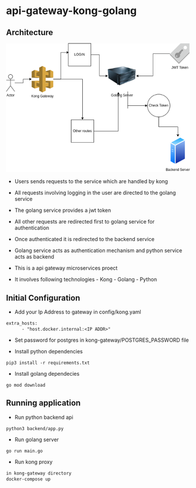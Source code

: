 # api-gateway-kong-golang


## Architecture

![Architecture Image](/images/arch.png)

- Users sends requests to the service which are handled by kong
- All requests involving logging in the user are directed to the golang service
- The golang service provides a jwt token
- All other requests are redirected first to golang service for authentication
- Once authenticated it is redirected to the backend service
- Golang service acts as authentication mechanism and python service acts as backend 

- This is a api gateway microservices proect
- It involves following technologies
      - Kong
      - Golang
      - Python

## Initial Configuration
- Add your Ip Address to gateway in config/kong.yaml

```
extra_hosts:
      - "host.docker.internal:<IP ADDR>"
```

- Set password for postgres in kong-gateway/POSTGRES_PASSWORD file

- Install python dependencies
```
pip3 install -r requirements.txt
```

- Install golang dependecies
```
go mod download
```

## Running application
- Run python backend api
```
python3 backend/app.py
```

- Run golang server
```
go run main.go
```

- Run kong proxy
```
in kong-gateway directory
docker-compose up 
```